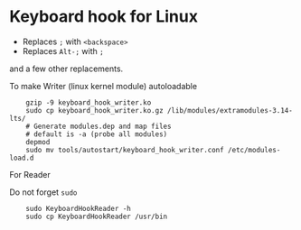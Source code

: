 Keyboard hook for Linux
=================================

- Replaces `;` with `<backspace>`
- Replaces `Alt-;` with `;`

and a few other replacements.

To make Writer (linux kernel module) autoloadable

``` shell
    gzip -9 keyboard_hook_writer.ko
    sudo cp keyboard_hook_writer.ko.gz /lib/modules/extramodules-3.14-lts/
    # Generate modules.dep and map files
    # default is -a (probe all modules)
    depmod
    sudo mv tools/autostart/keyboard_hook_writer.conf /etc/modules-load.d
```

For Reader

Do not forget `sudo`

``` shell
    sudo KeyboardHookReader -h
    sudo cp KeyboardHookReader /usr/bin
```
